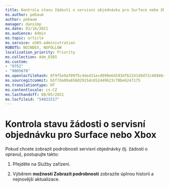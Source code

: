 ```yaml
---
title: Kontrola stavu žádosti o servisní objednávku pro Surface nebo Xbox
ms.author: pebaum
author: pebaum
manager: dansimp
ms.date: 03/16/2021
ms.audience: Admin
ms.topic: article
ms.service: o365-administration
ROBOTS: NOINDEX, NOFOLLOW
localization_priority: Priority
ms.collection: Adm_O365
ms.custom:
- "9752"
- "9005678"
ms.openlocfilehash: 0f9f5e9af09f5c4de431ecd990e6d193df6224149d72c48946425824ad60dd23
ms.sourcegitcommit: b5f7da89a650d2915dc652449623c78be6247175
ms.translationtype: HT
ms.contentlocale: cs-CZ
ms.lasthandoff: 08/05/2021
ms.locfileid: "54021517"
---
```

# <a name="check-the-status-of-a-service-order-request-for-surface-or-xbox"></a>Kontrola stavu žádosti o servisní objednávku pro Surface nebo Xbox

Pokud chcete zobrazit podrobnosti servisní objednávky (tj. žádosti o opravu), postupujte takto:

1. Přejděte na Služby zařízení.

1. Výběrem **možnosti Zobrazit podrobnosti** zobrazíte úplnou historii a nejnovější aktualizace.

